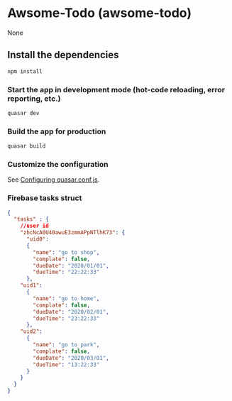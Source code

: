 # Awsome-Todo (awsome-todo)

None

## Install the dependencies
```bash
npm install
```

### Start the app in development mode (hot-code reloading, error reporting, etc.)
```bash
quasar dev
```


### Build the app for production
```bash
quasar build
```

### Customize the configuration
See [Configuring quasar.conf.js](https://quasar.dev/quasar-cli/quasar-conf-js).


### Firebase tasks struct

```json
{
  "tasks" : {
    //user id
    "zhcNcA0U40awuE3zmmAPpNTlhK73": {
      "uid0":
      {
        "name": "go to shop",
        "complate": false,
        "dueDate": "2020/01/01",
        "dueTime": "22:22:33"
      },
    "uid1":
      {
        "name": "go to home",
        "complate": false,
        "dueDate": "2020/02/01",
        "dueTime": "23:22:33"
      },    
    "uid2":
      {
        "name": "go to park",
        "complate": false,
        "dueDate": "2020/03/01",
        "dueTime": "13:22:33"
      }
    }
  }
}
```